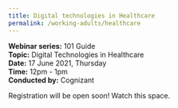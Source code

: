 ```yaml
---
title: Digital technologies in Healthcare
permalink: /working-adults/healthcare
---
```

**Webinar series:** 101 Guide </br>
**Topic:** Digital Technologies in Healthcare</br> 
**Date:** 17 June 2021, Thursday</br>
**Time:** 12pm - 1pm</br>
**Conducted by:** Cognizant

Registration will be open soon! Watch this space.